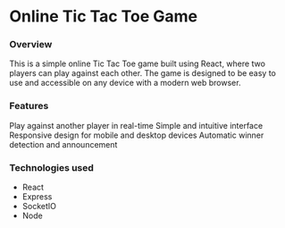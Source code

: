 # Online Tic Tac Toe Game
### Overview
This is a simple online Tic Tac Toe game built using React, where two players can play against each other. The game is designed to be easy to use and accessible on any device with a modern web browser.
### Features
Play against another player in real-time
Simple and intuitive interface
Responsive design for mobile and desktop devices
Automatic winner detection and announcement

### Technologies used
- React
- Express
- SocketIO
- Node
